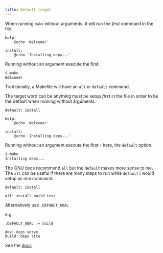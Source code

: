 ```yaml
---
title: Default target
---
```



When running `make` without arguments, it will run the _first_ command in the file.

```make
help:
	@echo 'Welcome!'

install:
	@echo 'Installing deps...'
```

Running without an argument execute the first.


```sh
$ make
Welcome!
```


Traditionally, a Makefile will have an `all` or `default` command.

The target word can be anything must be setup _first_ in the file in order to be the default when running without arguments.

```make
default: install

help:
	@echo 'Welcome!'

install:
	@echo 'Installing deps...'
```

Running without an argument execute the first - here, the `default` option.

```sh
$ make
Installing deps...
```

The GNU docs recommend `all` but the `default` makes more sense to me. The `all` can be useful if there are many steps to run while `default` I would setup as one command.

```make
default: install
```
```make
all: install build test
```

Alternatively use `.DEFAULT_GOAL`

e.g.

```make
.DEFAULT_GOAL := build

dev: deps serve
build: deps site
```

See the [docs](https://www.gnu.org/software/make/manual/html_node/Special-Variables.html)
